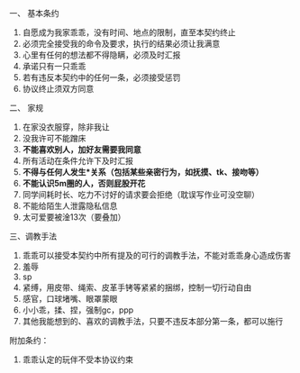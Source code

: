 一、 基本条约
1. 自愿成为我家乖乖，没有时间、地点的限制，直至本契约终止
2. 必须完全接受我的命令及要求，执行的结果必须让我满意
3. 心里有任何的想法都不得隐瞒，必须及时汇报
4. 承诺只有一只乖乖
5. 若有违反本契约中的任何一条，必须接受惩罚
6. 协议终止须双方同意

二、 家规
1. 在家没衣服穿，除非我让
2. 没我许可不能蹭床
3. **不能喜欢别人，加好友需要我同意**
4. 所有活动在条件允许下及时汇报
5. **不得与任何人发生\*关系（包括某些亲密行为，如抚摸、tk、接吻等）**
6. **不能认识5m圈的人，否则屁股开花**
7. 同学间耗时长、吃力不讨好的请求要会拒绝（耽误写作业可没空聊）
8. 不能给陌生人泄露隐私信息
9. 太可爱要被淦13次（要叠加）

三、调教手法
1. 乖乖可以接受本契约中所有提及的可行的调教手法，不能对乖乖身心造成伤害
2. 羞辱
3. sp
4. 紧缚，用皮带、绳索、皮革手铐等紧紧的捆绑，控制一切行动自由
5. 感官，口球堵嘴、眼罩蒙眼
6. 小小乖，揉、捏，强制gc，ppp
7. 其他我能想到的、喜欢的调教手法，只要不违反本部分第一条，都可以施行

附加条约：
1. 乖乖认定的玩伴不受本协议约束
